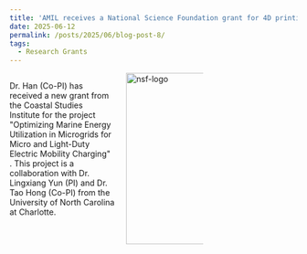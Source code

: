 ```yaml
---
title: 'AMIL receives a National Science Foundation grant for 4D printing of smart composites.'
date: 2025-06-12
permalink: /posts/2025/06/blog-post-8/
tags:
  - Research Grants
---
```


<div style="display: flex; align-items: flex-start; gap: 20px;">
  <div style="flex: 1;">
    <p>
      Dr. Han (Co-PI) has received a new grant from the Coastal Studies Institute for the project
        "Optimizing Marine Energy Utilization in Microgrids for Micro and Light-Duty Electric Mobility Charging"
      </a>.
      This project is a collaboration with Dr. Lingxiang Yun (PI) and Dr. Tao Hong (Co-PI) from the University of North Carolina at Charlotte.
    </p>
  </div>
  <div style="flex: 0 0 auto;">
    <img src="{{ site.baseurl }}/images/csi-logo.png" alt="nsf-logo" style="width:300px; max-width:45%;">
  </div>
</div>